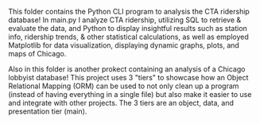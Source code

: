 This folder contains the Python CLI program to analysis the CTA ridership database! In main.py I analyze CTA ridership, utilizing SQL to retrieve & evaluate the data, and Python to display insightful results such as station info, ridership trends, & other statistical calculations, as well as employed Matplotlib for data visualization, displaying dynamic graphs, plots, and maps of Chicago.

Also in this folder is another prokect containing an analysis of a Chicago lobbyist database! This project uses 3 "tiers" to showcase how an Object Relational Mapping (ORM) can be used to not only clean up a program (instead of having everything in a single file) but also make it easier to use and integrate with other projects. The 3 tiers are an object, data, and presentation tier (main).
